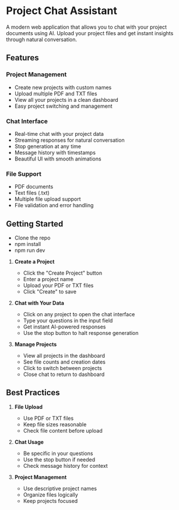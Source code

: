 # Project Chat Assistant

A modern web application that allows you to chat with your project documents using AI. Upload your project files and get instant insights through natural conversation.

## Features

### Project Management
- Create new projects with custom names
- Upload multiple PDF and TXT files
- View all your projects in a clean dashboard
- Easy project switching and management

### Chat Interface
- Real-time chat with your project data
- Streaming responses for natural conversation
- Stop generation at any time
- Message history with timestamps
- Beautiful UI with smooth animations

### File Support
- PDF documents
- Text files (.txt)
- Multiple file upload support
- File validation and error handling

## Getting Started
- Clone the repo
- npm install
- npm run dev

1. **Create a Project**
   - Click the "Create Project" button
   - Enter a project name
   - Upload your PDF or TXT files
   - Click "Create" to save

2. **Chat with Your Data**
   - Click on any project to open the chat interface
   - Type your questions in the input field
   - Get instant AI-powered responses
   - Use the stop button to halt response generation

3. **Manage Projects**
   - View all projects in the dashboard
   - See file counts and creation dates
   - Click to switch between projects
   - Close chat to return to dashboard


## Best Practices

1. **File Upload**
   - Use PDF or TXT files
   - Keep file sizes reasonable
   - Check file content before upload

2. **Chat Usage**
   - Be specific in your questions
   - Use the stop button if needed
   - Check message history for context

3. **Project Management**
   - Use descriptive project names
   - Organize files logically
   - Keep projects focused

